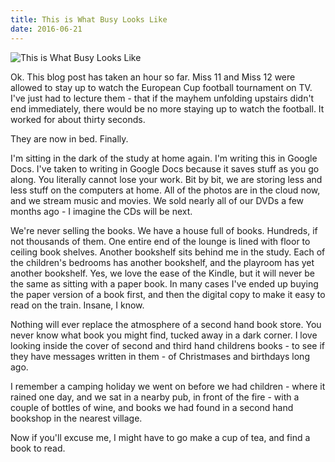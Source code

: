 ```yaml
---
title: This is What Busy Looks Like
date: 2016-06-21
---
```


![This is What Busy Looks Like](https://source.unsplash.com/LuQ2ex5HY3c/1600x900)

Ok. This blog post has taken an hour so far. Miss 11 and Miss 12 were allowed to stay up to watch the European Cup football tournament on TV. I've just had to lecture them - that if the mayhem unfolding upstairs didn't end immediately, there would be no more staying up to watch the football. It worked for about thirty seconds.

They are now in bed. Finally.

I'm sitting in the dark of the study at home again. I'm writing this in Google Docs. I've taken to writing in Google Docs because it saves stuff as you go along. You literally cannot lose your work. Bit by bit, we are storing less and less stuff on the computers at home. All of the photos are in the cloud now, and we stream music and movies. We sold nearly all of our DVDs a few months ago - I imagine the CDs will be next.

We're never selling the books. We have a house full of books. Hundreds, if not thousands of them. One entire end of the lounge is lined with floor to ceiling book shelves. Another bookshelf sits behind me in the study. Each of the children's bedrooms has another bookshelf, and the playroom has yet another bookshelf. Yes, we love the ease of the Kindle, but it will never be the same as sitting with a paper book. In many cases I've ended up buying the paper version of a book first, and then the digital copy to make it easy to read on the train. Insane, I know.

Nothing will ever replace the atmosphere of a second hand book store. You never know what book you might find, tucked away in a dark corner. I love looking inside the cover of second and third hand childrens books - to see if they have messages written in them - of Christmases and birthdays long ago.

I remember a camping holiday we went on before we had children - where it rained one day, and we sat in a nearby pub, in front of the fire - with a couple of bottles of wine, and books we had found in a second hand bookshop in the nearest village.

Now if you'll excuse me, I might have to go make a cup of tea, and find a book to read.